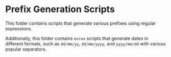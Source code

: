# Prefix Generation Scripts

This folder contains scripts that generate various prefixes
using regular expressions.

Additionally, this folder contains `exrex` scripts that generate dates in different formats, such as `dd/mm/yy`, `dd/mm/yyyy`, and `yyyy/mm/dd` with various popular separators.